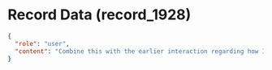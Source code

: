 # Record Data (record_1928)

```json
{
  "role": "user",
  "content": "Combine this with the earlier interaction regarding how I approach the negotiation"
}
```

